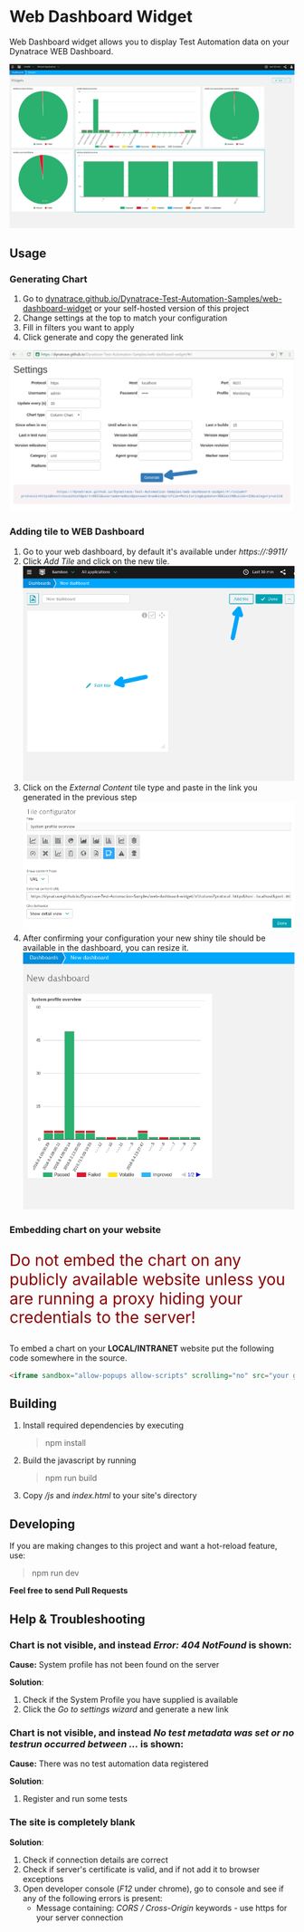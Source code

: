 # Web Dashboard Widget

Web Dashboard widget allows you to display Test Automation data on your Dynatrace WEB Dashboard.

![Web dashboard example](img/dashboard-example.png)

## Usage

### Generating Chart

1. Go to [dynatrace.github.io/Dynatrace-Test-Automation-Samples/web-dashboard-widget](https://dynatrace.github.io/Dynatrace-Test-Automation-Samples/web-dashboard-widget) or your self-hosted version of this project
2. Change settings at the top to match your configuration
3. Fill in filters you want to apply
4. Click generate and copy the generated link

![generating-chart](img/generating-chart.png)

### Adding tile to WEB Dashboard

1. Go to your web dashboard, by default it's available under *https://<host>:9911/*
2. Click *Add Tile* and click on the new tile.
   ![adding-tile](img/adding-tile.png)
3. Click on the *External Content* tile type and paste in the link you generated in the previous step
   ![configuring-tile](img/configuring-tile.png)
4. After confirming your configuration your new shiny tile should be available in the dashboard, you can resize it.
   ![new-tile](img/new-tile.png)

### Embedding chart on your website

<p style="font-size: 200%; color: darkred; line-height: 1.2;">Do not embed the chart on any publicly available website unless you are running a proxy hiding your credentials to the server!</p>


To embed a chart on your **LOCAL/INTRANET** website put the following code somewhere in the source.
```html
<iframe sandbox="allow-popups allow-scripts" scrolling="no" src="your generated link"></iframe>
```

## Building

1. Install required dependencies by executing
   > npm install
1. Build the javascript by running
   > npm run build
1. Copy */js* and *index.html* to your site's directory

## Developing
If you are making changes to this project and want a hot-reload feature, use:
> npm run dev

**Feel free to send Pull Requests**

## Help & Troubleshooting

### Chart is not visible, and instead *Error: 404 NotFound* is shown:
   
   **Cause:** System profile has not been found on the server
   
   **Solution**:
   
   1. Check if the System Profile you have supplied is available
   1. Click the *Go to settings wizard* and generate a new link

### Chart is not visible, and instead *No test metadata was set or no testrun occurred between ...* is shown:
   
   **Cause:** There was no test automation data registered

   **Solution**:
   
   1. Register and run some tests

### The site is completely blank

   **Solution**:

   1. Check if connection details are correct
   1. Check if server's certificate is valid, and if not add it to browser exceptions
   1. Open developer console (*F12* under chrome), go to console and see if any of the following errors is present:
       * Message containing: *CORS / Cross-Origin* keywords - use https for your server connection  